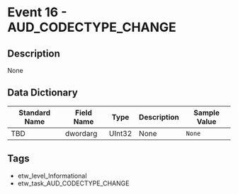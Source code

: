 # Event 16 - AUD_CODECTYPE_CHANGE

## Description
None

## Data Dictionary
|Standard Name|Field Name|Type|Description|Sample Value|
|---|---|---|---|---|
|TBD|dwordarg|UInt32|None|`None`|

## Tags
* etw_level_Informational
* etw_task_AUD_CODECTYPE_CHANGE